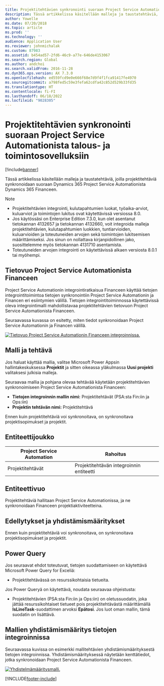 ```yaml
---
title: Projektitehtävien synkronointi suoraan Project Service Automationista talous- ja toimintosovelluksiin
description: Tässä artikkelissa käsitellään malleja ja taustatehtäviä, joilla projektitehtäviä synkronoidaan suoraan Microsoft Dynamics 365 Project Service Automationista Dynamics 365 Financeen.
author: Yowelle
ms.date: 07/20/2018
ms.topic: article
ms.prod: ''
ms.technology: ''
audience: Application User
ms.reviewer: johnmichalak
ms.custom: 87983
ms.assetid: b454ad57-2fd6-46c9-a77e-646de4153067
ms.search.region: Global
ms.author: andchoi
ms.search.validFrom: 2016-11-28
ms.dyn365.ops.version: AX 7.3.0
ms.openlocfilehash: ed559fcd9e0e666f68e7d9f4f1fca91417fe4970
ms.sourcegitcommit: a798fed5c59e3fefa62cdfa42c852d529b33fd35
ms.translationtype: HT
ms.contentlocale: fi-FI
ms.lasthandoff: 06/18/2022
ms.locfileid: "9028305"
---
```

# <a name="synchronize-project-tasks-directly-from-project-service-automation-to-finance-and-operations"></a>Projektitehtävien synkronointi suoraan Project Service Automationista talous- ja toimintosovelluksiin

[!include[banner](../includes/banner.md)]

Tässä artikkelissa käsitellään malleja ja taustatehtäviä, joilla projektitehtäviä synkronoidaan suoraan Dynamics 365 Project Service Automationista Dynamics 365 Financeen.

> [!NOTE]
> - Projektitehtävien integrointi, kulutapahtumien luokat, työaika-arviot, kuluarviot ja toimintojen lukitus ovat käytettävissä versiossa 8.0.
> - Jos käytössäsi on Enterprise Edition 7.3.0, kun olet asentanut tietokannan 4132657 ja tietokannan 4132660, voit integroida malleja projektitehtävien, kulutapahtumien luokkien, tuntiarvioiden, kuluarvioiden ja toteutuneiden arvojen sekä toimintojen lukitsemisen määrittämiseksi. Jos sinun on nollattava kirjanpidollinen jako, suosittelemme myös tietokannan 4131710 asentamista.
> - Toteutuneiden arvojen integrointi on käytettävissä alkaen versiosta 8.0.1 tai myöhempi.

## <a name="data-flow-for-project-service-automation-to-finance"></a>Tietovuo Project Service Automationista Financeen

Project Service Automationin integrointiratkaisua Financeen käyttää tietojen integrointitoimintoa tietojen synkronointiin Project Service Automationin ja Financen eri esiintymien välillä. Tietojen integrointitoiminnossa käytettävissä oleva integrointimalli mahdollistavaa projektitehtävien tietovuon Project Service Automationista Financeen.

Seuraavassa kuvassa on esitetty, miten tiedot synkronoidaan Project Service Automationin ja Financen välillä.

[![Tietovuo Project Service Automationin Financeen integroinnissa.](./media/ProjectTasksFlow.png)](./media/ProjectTasksFlow.png)

## <a name="template-and-task"></a>Malli ja tehtävä

Jos haluat käyttää mallia, valitse Microsoft Power Appsin hallintakeskuksessa **Projektit** ja sitten oikeassa yläkulmassa **Uusi projekti** valitaksesi julkisia malleja.

Seuraavaa mallia ja pohjana olevaa tehtävää käytetään projektitehtävien synkronoimiseen Project Service Automationista Financeen:

- **Tietojen integroinnin mallin nimi:** Projektitehtävät (PSA:sta Fin:iin ja Ops:iin)
- **Projektin tehtävän nimi:** Projektitehtävä

Ennen kuin projektitehtäviä voi synkronoitava, on synkronoitava projektisopimukset ja projektit.

## <a name="entity-set"></a>Entiteettijoukko

| Project Service Automation | Rahoitus                             |
|----------------------------|-------------------------------------|
| Projektitehtävät              | Projektitehtävän integroinnin entiteetti |

## <a name="entity-flow"></a>Entiteettivuo

Projektitehtäviä hallitaan Project Service Automationissa, ja ne synkronoidaan Financeen projektiaktiviteetteina.

## <a name="prerequisites-and-mapping-setup"></a>Edellytykset ja yhdistämismääritykset

Ennen kuin projektitehtäviä voi synkronoitava, on synkronoitava projektisopimukset ja projektit.

## <a name="power-query"></a>Power Query

Jos seuraavat ehdot toteutuvat, tietojen suodattamiseen on käytettävä Microsoft Power Query for Exceliä:

- Projektitehtävässä on resurssikohtaisia tietueita.

Jos Power Queryä on käytettävä, noudata seuraavaa ohjeistusta:

- Projektitehtävien (PSA:sta Fin:iin ja Ops:iin) on oletussuodatin, joka jättää resurssikohtaiset tietueet pois projektitehtävästä määrittämällä **IsLineTask**-suodattimen arvoksi **Epätosi**. Jos luot oman mallin, tämä suodatin on lisättävä.

## <a name="template-mapping-in-data-integration"></a>Mallien yhdistämismääritys tietojen integroinnissa

Seuraavassa kuvissa on esimerkki mallitehtävien yhdistämismäärityksestä tietojen integroinnissa. Yhdistämismäärityksessä näytetään kenttätiedot, jotka synkronoidaan Project Service Automationista Financeen.

[![Yhdistelmämääritysmalli.](./media/ProjectTasksMapping.png)](./media/ProjectTasksMapping.png)


[!INCLUDE[footer-include](../includes/footer-banner.md)]